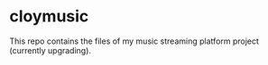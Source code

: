 # cloymusic
This repo contains the files of my music streaming platform project (currently upgrading).
